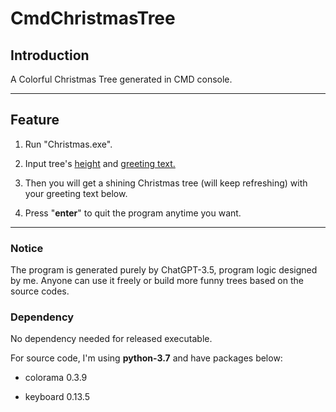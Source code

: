 # CmdChristmasTree

## Introduction

 A Colorful Christmas Tree generated in CMD console.

---

## Feature

1. Run "Christmas.exe".

2. Input tree's <u>height</u> and <u>greeting text.</u>

3. Then you will get a shining Christmas tree (will keep refreshing) with your greeting text below.

4. Press "**enter**" to quit the program anytime you want.

---

### Notice

The program is generated purely by ChatGPT-3.5, program logic designed by me. Anyone can use it freely or build more funny trees based on the source codes.

### Dependency

No dependency needed for released executable.

For source code, I'm using **python-3.7** and have packages below:

- colorama 0.3.9

- keyboard 0.13.5
